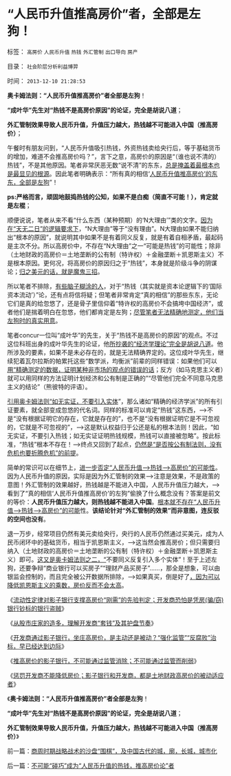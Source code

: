 # “人民币升值推高房价”者，全部是左狗！

标签： `高房价` `人民币升值` `热钱` `外汇管制` `出口导向` `房产` 

目录： `社会阶层分析利益博羿`

时间： `2013-12-10 21:28:53`

**奥卡姆法则：“人民币升值推高房价”者全部是左狗**！

**“成叶华”先生对“热钱不是高房价原因”的论证，完全是胡说八道**；

**外汇管制效果导致人民币升值，升值压力越大，热钱越不可能进入中国（推高房价）**；

午餐时有朋友问到，“人民币升值吸引热钱，外资热钱卖给央行后，等于基础货币的增加，难道不会推高房价吗？”，言下之意，高房价的原因是“（谁也说不清的）热钱”，不是其他原因。笔者非常厌恶无数“说不清”的东东，[总是掩盖着最根本也是最显见的根源](../../../2013/12/7/高房价是现代化的“盐专卖”，惩罚开发商，不可能降低盐价.md)。因此笔者明确表示：“所有真的相信‘[人民币升值推高房价’的东东，全部是左狗](../../../2012/5/11/“宁与友邦，勿与家奴”的美元，欧元，人民币的数字游戏.md)”！

**ps:严格而言，顽固地鼓捣热钱的公知，如果不是白痴（简直不可能！），肯定就是左棍**；

顺便说说，笔者从来不看“什么东西（某种预期）的‘N大理由’”类的文字。[因为在“天无二日”的逻辑要求下](../../../2013/11/10/理解先验的概念，才能理解科学的世界观和沟通的方法论；.md)，“N大理由”等于“没有理由”。N大理由如果不能归纳出“根本的原因”，就说明其中如果不是有着同义反复，就是有着自相矛盾，最起码是主次不分。所以高房价中，不存在“N大理由”之一“可能是热钱”的可能性；除非（土地财政的高房价＝土地垄断的公有制（特许权）＋金融垄断＋凯恩斯主义）不是根本原因。更何况，将高房价的原因归之于“热钱”，本身就是阶级斗争的阴谋论；[归之美元的话，就是魔鬼三招](../../../2010/3/17/征服“最理性的德意志民族”的魔鬼三招！.md)。

所以笔者不排除，[有些脑子糊涂的人](../../../2012/6/7/革命是不可能的，也是不必要的；.md)，对于“热钱（其实就是资本论逻辑下的‘国际资本流动’）”论，还有点将信将疑；但笔者非常肯定“真的相信”的那些东东，无论它们是真的给忽悠了，还是骨子里信仰着“特许权的高房价不会搞垮中国经济”，或者他们是揣着明白在忽悠，他们都肯定是左狗；[尽管笔者无法精确地测定，他们当左狗时的真实用意](../../../2013/6/29/测不准原理与意识形态，及法学中证据与口供的关系.md)。

笔者concur一位叫“成叶华”的先生，关于“热钱不是高房价的原因”的观点。不过这位科班出身的成叶华先生的论证，他[所抄袭的“经济学理论”完全是胡说八道](../../../2012/5/28/最多只有一种经济学是科学的.md)。他所涉及的要素，如果不是未必存在的，就是无法精确界定的。这位成叶华先生，继续犯着瓦尔拉斯的帕累托这些“数学派，均衡派”前辈的同样错误：如果他们可以[用“精确测定的数据，证明某种非市场的观点的错误的话](../../../2011/2/8/为什么引入数学的“经济学”都是伪科学？.md)；反方（如马克思主义者）就可以用同样的方法证明计划经济和公有制是正确的”“尽管他们完全不同意马克思主义的结论”（熊彼特的评语）。

[引用奥卡姆法则“如无实证，不要引入实体](../../../2011/2/10/没有抽象就没有经济科学和奥卡姆法则.md)”，那么诸如“精确的经济学派”的所有引证要素，就全部变成忽悠的代名词。同样的标准可以肯定“热钱”这东西，——>不是“没有根据证明它的存在，它就是存在的”，也不是“没有根据证明它是不可忽视的，它就是不可忽视的”，——>这是默认权益归于公还是私的根本法则！因此，“如无实证，不要引入热钱；如无实证证明热钱规模，热钱可以直接被忽略”。按此标准，“热钱”根本不存在！——>终点又回到了起点，[仍然是“是否按公有制法则，没有危机也要折腾危机”的前提](../../../2009/11/26/没事找事穷折腾.md)。

简单的常识可以在细节上，[进一步否定“人民币升值——>热钱——>高房价”的可能性](../../../2009/5/7/再说本币汇率升值造成房价下跌压力.md)。因为人民币升值的原因，实际是因为外汇管制的效果——>注意是效果，不是政策的意图！外汇管制的效果越好，热钱越是不能进入中国，人民币升值压力越大，——>看到了“真的相信‘人民币升值推高房价’的左狗”偷换了什么概念没有？答案是前文的等价：**人民币升值压力越大，则热钱越不能进入中国**。[根本就不存在“人民币升值——>热钱——>高房价”的可能](../../../2008/8/7/万人团购推高房价.md)性。**该结论针对“外汇管制的效果”而非意图，连反驳的空间也没有**。

退一万步，经常项目仍然有美元卖给央行，央行的人民币仍然通过买美元，成为人民币闭环中的基础货币，相当于凯恩斯主义，——>这当然会推高房价；但只需要归纳入（土地财政的高房价＝土地垄断的公有制（特许权）＋金融垄断＋凯恩斯主义）即可。[这又是奥卡姆法则之二，“](../../../2010/1/5/存实除虚的奥卡姆剃刀法则.md)不要同义反复引入多个实体”！至于上述左狗，还要争辩“商业银行可以买房子”“理财产品买房子”……，那全是想象，可以由银监会控制的，而且完全被公开数据所排除，——>如果真买，倒是好了[，因为可以降低凯恩斯主义的乘数，房价反而不会太高](../../../2013/4/15/凯恩斯主义的基础货币与M2之间的乘数和国进民退；.md)。

《[流动性定律对影子银行支撑高房价“刚需”的先验判定；开发商恐怕是凭房(骗/窃)银行钞标的银行盗贼](../../../2013/11/21/开发商可说是凭房(骗／窃)银行的钞票盗贼；.md)》

《[从股市庄家的造多，理解开发商“套钱”及其护盘节奏](../../../2013/11/23/从股市庄家的造多，理解开发商“套钱”及其护盘节奏.md)》

《[开发商通过影子银行，坐庄高房价，是主动还是被动？“强化监管”“反腐败”治标，早已经达到边际](../../../2013/11/30/指望通过“强化监管”“反腐败”治标，早已经达到边际；.md)》

《[推高房价的影子银行，不可能通过监管消除；不可能通过监管而削弱](../../../2013/12/4/推高房价的影子银行，不可能通过监管消除或削弱.md)》

《[惩罚开发商不能降低房价；影子银行和开发商，都是土地财政高房价的被动适应者](../../../2013/12/7/高房价是现代化的“盐专卖”，惩罚开发商，不可能降低盐价.md)》

《**奥卡姆法则：“人民币升值推高房价”者全部是左狗**！

**“成叶华”先生对“热钱不是高房价原因”的论证，完全是胡说八道**；

**外汇管制效果导致人民币升值，升值压力越大，热钱越不可能进入中国（推高房价）**》



前一篇：[商周时期战略战术的沙盘“围棋”，及中国古代的城，廓，长城，城市化](../../../2013/12/10/商周时期战略战术的沙盘“围棋”，及中国古代的城，廓，长城，城市化.md)

后一篇：[不可能“碰巧”成为“人民币升值的热钱，推高房价论”者](../../../2013/12/10/不可能“碰巧”成为“人民币升值的热钱，推高房价论”者.md)